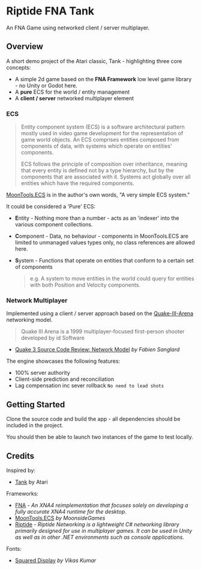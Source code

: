 # Riptide FNA Tank
An FNA Game using networked client / server multiplayer.

## Overview

A short demo project of the Atari classic, Tank - highlighting three core concepts:
- A simple 2d game based on the **FNA Framework** low level game library - no Unity or Godot here.
- A **pure** ECS for the world / entity management
- A **client / server** networked multiplayer element

### ECS 

> Entity component system (ECS) is a software architectural pattern mostly used in video game development for the representation of game world objects. An ECS comprises entities composed from components of data, with systems which operate on entities' components.
> 
> ECS follows the principle of composition over inheritance, meaning that every entity is defined not by a type hierarchy, but by the components that are associated with it. Systems act globally over all entities which have the required components. 

[MoonTools.ECS](https://gitea.moonside.games/MoonsideGames/MoonTools.ECS) is in the author's own words, "A very simple ECS system."

It could be considered a 'Pure' ECS:
- **E**ntity - Nothing more than a number - acts as an 'indexer' into the various component collections.
- **C**omponent - Data, no behaviour - components in MoonTools.ECS are limited to unmanaged values types only, no class references are allowed here.
- **S**ystem - Functions that operate on entities that conform to a certain set of components
  
  > e.g. A system to move entities in the world could query for entities with both Position and Velocity components.

### Network Multiplayer

Implemented using a client / server approach based on the [Quake-III-Arena](https://github.com/id-Software/Quake-III-Arena/) networking model.

> Quake III Arena is a 1999 multiplayer-focused first-person shooter developed by id Software

* [Quake 3 Source Code Review: Network Model](https://fabiensanglard.net/quake3/network.php) _by Fabien Sanglard_

The engine showcases the following features:
* 100% server authority
* Client-side prediction and reconciliation
* Lag compensation inc sever rollback `No need to lead shots`

## Getting Started

Clone the source code and build the app - all dependencies should be included in the project.

You should then be able to launch two instances of the game to test locally.

## Credits

Inspired by:
- [Tank](https://en.wikipedia.org/wiki/Tank_(video_game)) by Atari

Frameworks:
- [FNA](https://github.com/FNA-XNA/FNA) - _An XNA4 reimplementation that focuses solely on developing a fully accurate XNA4 runtime for the desktop._
- [MoonTools.ECS](https://gitea.moonside.games/MoonsideGames/MoonTools.ECS) _by MoonsideGames_
- [Riptide](https://github.com/RiptideNetworking/Riptide) - _Riptide Networking is a lightweight C# networking library primarily designed for use in multiplayer games. It can be used in Unity as well as in other .NET environments such as console applications._

Fonts:
- [Squared Display](https://www.dafont.com/squared-display.font) _by Vikas Kumar_
